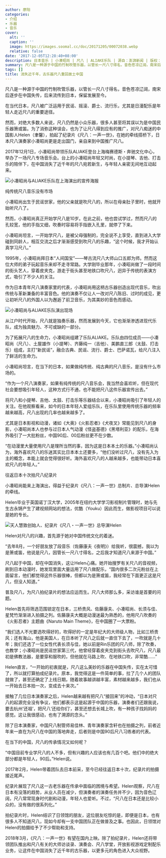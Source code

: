 ```yaml
---
author: 廖阳
categories:
- 介绍
- 乐器
- 音乐
cover:
  alt: ''
  caption: ''
  image: https://images.soomal.cc/doc/20171205/00072038.webp
  relative: false
date: '2017-12-05T12:28:40+08:00'
description: 日本音乐 | 小凑昭尚 | 尺八 | ALIAKE乐队 | 源自：澎湃新闻 | 版权：转载 |  平均/总评分：10.00/20
summary: 尺八是一种源于中国的竹制吹管乐器，以管长一尺八寸得名，音色苍凉辽阔，南宋后逐步在中国失传，后来流传到日本，保留发展至今。在当代日本，尺八被广泛运用于民谣、摇滚、爵士、流行乐，尤其是日漫配乐是年轻人走近尺八的重要途径。
tags: []
title: 消失近千年，古乐器尺八重回故土中国
---
```


尺八是一种源于中国的竹制吹管乐器，以管长一尺八寸得名，音色苍凉辽阔，南宋后逐步在中国失传，后来流传到日本，保留发展至今。

在当代日本，尺八被广泛运用于民谣、摇滚、爵士、流行乐，尤其是日漫配乐是年轻人走近尺八的重要途径。

然而，对绝大多数人来说，尺八仍然是小众乐器，很多人甚至将其误以为是中国民乐器箫或笛。为了消弥这种误会，也为了让尺八得到应有的推广，对尺八痴迷的中国影人Helen（聿馨），拍起了纪录片《尺八：一声一世》，在她的牵线搭桥下，日本尺八演奏家小凑昭尚更是走出国门，亲自来到中国推广尺八。

2017年12月1日，小凑昭尚带领乐队ALIAKE登台上海梅赛德斯・奔驰文化中心，举办了一场尺八专场音乐会。台上的小凑昭尚年轻又时尚，在小提琴、吉他、打击乐的陪伴下，在中国消失了近千年的尺八宛若新生，与年轻人亲密无间地互动起来。

![小凑昭尚与ALIAKE乐队在上海演出的宣传海报](https://images.soomal.cc/doc/20171205/00072035.webp)





纯传统尺八音乐没有市场

小凑昭尚出生于民谣世家，他的父亲就是吹尺八的，所以在母亲肚子里时，他就开始听尺八了。

然而，小凑昭尚真正开始学尺八是10岁。在此之前，他也尝试学过，然而尺八的孔较宽，他的手指又细，吹奏时容易将手指嵌入孔里，就停了下来。

小凑昭尚坦言，一开始学尺八，是被父母强制的，完全说不上享受，直到进入大学碰到同龄人，相互交流之后才渐渐感受到吹尺八的乐趣，“这个时候，我才开始认真学习尺八。”

1995年，小凑昭尚拜日本“人间国宝”――琴古流尺八大师山口五郎为师。然而这位大师的弟子玩起音乐来却不走寻常路。大学刚毕业那年，小凑昭尚做了一段时间的街头艺人，穿着皮夹克，游走于街头甚至地铁口吹尺八，迥异于传统的表演方式，吸引了不少人的关注。

作为日本青年尺八演奏家里的代表，小凑昭尚用这柄古乐器创造出现代音乐，吹出传统与革新兼备的丰富音色。他的演奏不仅让人一改对尺八陈旧、过时的成见，更让初听尺八的外国人以为邂逅了前卫音乐，为其美妙的音色而感动。

![小凑昭尚与ALIAKE乐队演出现场](https://images.soomal.cc/doc/20171205/00072036.webp)





从江户时代开始，尺八就是独奏乐器，然而发展到今天，它也渐渐渗透进现代乐队，成为独具魅力、不可或缺的一部分。

为了拓展尺八的生命力，小凑昭尚组建了乐队ALIAKE。乐队由四位成员――小凑昭尚（尺八）、土屋雄作（小提琴）、齐藤纯一（吉他）、美鹏直三郎（太鼓、打击乐）组成，主打“新民谣”，融合古典、民谣、流行、爵士、巴萨诺瓦，给尺八注入了鲜活的生命力。

小凑昭尚坦言，在当下的日本，如果做纯传统、纯古典的尺八音乐，是没有什么市场的。

“作为一个尺八演奏家，如果有纯传统的尺八音乐会，我当然会喜欢听，但在现代社会要想吸引年轻人，这种方式行不通，也不能把尺八这件乐器宣传出去。”

将尺八和小提琴、吉他、太鼓、打击乐等乐器结合以来，小凑昭尚吸引了年轻人的关注。在他观察看来，如今的日本年轻人爱组乐队，在乐队里使用传统乐器的频率越来越高，尺八出现的几率也越来越多了。

尤其是日本影视和动漫，诸如《大奥》《火影忍者》《犬夜叉》常能见到尺八的身影，小凑昭尚本人也参与过日本人气动漫《怪盗基德》《黑塔利亚》的配乐，在海外吸引了一大批粉丝，中国90后、00后粉丝更不在少数。

“在动漫里大量使用尺八是理所当然的事，因为这是日本本土的乐器。”小凑昭尚认为，海外喜欢尺八的乐迷其实比日本本土还要多，“他们没听过尺八，没有先入为主的概念，本能上就会觉得很好听。海外喜欢尺八的人越来越多，也能带动日本喜欢尺八的年轻人。”

往返日本十次拍尺八纪录片

小凑昭尚能来上海演出，得益于纪录片《尺八：一声一世》总制片、总导演Helen的牵线。

Helen毕业于英国诺丁汉大学，2005年在纽约大学学习影视制片管理时，她与先生古永锵产生了建视频网站的想法，优酷（Youku）因此而生，做影视项目可以说是她的专长。

![天人慧致创始人、纪录片《尺八・一声一世》总导演Helen](https://images.soomal.cc/doc/20171205/00072037.webp)





Helen对尺八的兴趣，首先源于她对中国传统文化的着迷。

“去年8月，一个好朋友放了段音乐（佐藤康夫《夜明》）给我听，很震撼，我以为是箫或笛，他说是尺八，因管长一尺八寸得名，之后我才知道尺八来源于中国。”

尺八起于中国，却在中国消失，这让Helen心痛。她开始搜罗有关尺八的音视频，刷到日本动漫时，她发现里面大量运用了尺八做配乐，“国内很多二次元粉丝在上面留言，他们都觉得这件乐器很棒，但都以为是箫或笛，我经常在下面更正这是尺八，但没人知道。”

普及尺八，为尺八拍纪录片的想法应运而生。尺八大师那么多，采访谁是首要的问题。

Helen首先将筛选范围锁定在日本，三桥贵风、佐藤康夫、小凑昭尚、长须与佳、星梵竹渐渐进入拍摄之列。佐藤康夫大概是动漫迷最为熟悉的，他用尺八吹奏的《火影忍者》主题曲《Naruto Main Theme》，在中国圈了一大票粉。

“我们选人不光要选吹得好的，吹得好的一定是年纪大的大师级人物，比如三桥贵风；还有海山，他是美国人，在日本听了尺八之后就一直住下去了，一吹就是几十年；我们还选了一位女性代表长须与佳，她以前是Rin乐团的尺八师，除了吹奏，也教学；小凑昭尚是民谣世家第三代，他曾经穿着皮夹克到街头去吹尺八，尺八最初是佛教法器，是要穿和服吹的，但他就在马路上吹、在地铁口吹，非常酷……”

Helen直言，“一开始的初衷就是，尺八这么美妙的乐器在中国失传，实在太可惜了，所以就打算拍成纪录片。原本，我觉得这是一件简单的事，拉了几个人的团队就做了，甚至还确定了上线日期，随着故事越讲越丰富，素材越来越多，我们也从一开始去日本拍一次，变成去十来次。”

接触了几位日本演奏家之后，Helen越来越有把尺八“接回来”的冲动，“日本对尺八的起源完全没有争议，他们都表示这是起源于中国的乐器，演奏者们还跟我说，要去杭州‘还祖’，把尺八‘还给你们’，甚至还想去长城上吹，有一种孩子找妈妈的感觉。这让我很感动，也有了溯源的念头。”

除了日本演奏家，中国尺八制管师易佳林、青年演奏家含轩也在拍摄之列，前者近年来一直在为尺八在中国的落地奔走，后者则是中国90后尺八习练者的代表。

在当下的中国，尺八的传承情况又如何呢？

“中国目前专业学尺八的人不多，但有兴趣的人应该也有几百个吧。他们中的绝大部分都是年轻人，90后。”Helen说。

2017年2月，Helen带着团队去日本前采，至今已经往返日本十次，纪录片的拍摄接近尾声。

纪录片展现了尺八这一古老乐器在传承中面临的困境与希望。Helen观察，尺八在日本有没落的趋势，从业人员在减少，但演奏者的演奏任务并不少，因为音色辽阔，尺八常常现身时代剧和动漫，年轻人也爱听。不过，“尺八在日本还是比较小众的，没有做的很系列化。”

拍纪录片时，Helen结识了日领馆的朋友，这位朋友吃惊的是，即便是日本，也有很多人不知道尺八，现如今却有一支中国团队正在做普及之事。也因此，日领馆对Helen的拍摄给予了不少帮助和支持。

2018年3月，《尺八：一声一世》有望在国内上映。除了拍纪录片，Helen还将带领团队推出和尺八有关的大师访谈录、演奏会、尺八学堂，开放影视游戏定制配乐业务，让这件在中国消失了近千年的古乐器，以更多元的角色进入大众视野。